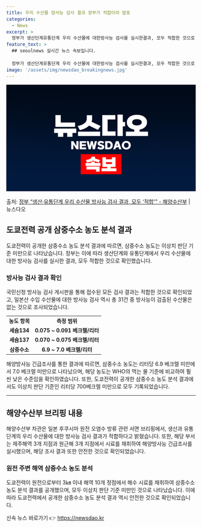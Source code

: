 ```yaml
---
title: 우리 수산물 방사능 검사 결과 정부가 적합이라 발표
categories:
  - News
excerpt: >
  정부가 생산단계유통단계 우리 수산물에 대한방사능 검사를 실시한결과, 모두 적합한 것으로 확인됐다. 박성훈 해…
feature_text: >
  ## seoulnews 실시간 뉴스 속보입니다.

  정부가 생산단계유통단계 우리 수산물에 대한방사능 검사를 실시한결과, 모두 적합한 것으로 확인됐다. 박성훈 해…
image: '/assets/img/newsdao_breakingnews.jpg'
---
```


![뉴스다오 속보](/assets/img/newsdao_breakingnews.jpg)

<p>출처: <a href="https://newsdao.kr/2777" rel="dofollow">정부 “생산·유통단계 우리 수산물 방사능 검사 결과, 모두 ‘적합’” - 해양수산부</a> | 뉴스다오</p>

<h2 data-ke-size="size26">도쿄전력 공개 삼중수소 농도 분석 결과</h2>
<p data-ke-size="size16">도쿄전력이 공개한 삼중수소 농도 분석 결과에 따르면, 삼중수소 농도는 이상치 판단 기준 미만으로 나타났습니다. 정부는 이에 따라 생산단계와 유통단계에서 우리 수산물에 대한 방사능 검사를 실시한 결과, 모두 적합한 것으로 확인했습니다.</p>

<h3>방사능 검사 결과 확인</h3>
<p data-ke-size="size16">국민신청 방사능 검사 게시판을 통해 접수된 모든 검사 결과는 적합한 것으로 확인되었고, 일본산 수입 수산물에 대한 방사능 검사 역시 총 31건 중 방사능이 검출된 수산물은 없는 것으로 조사되었습니다.</p>

<table>
  <tr>
    <td style="text-align: center; height: 17px;"><b>농도 항목</b></td>
    <td style="text-align: center; height: 17px;"><b>측정 범위</b></td>
  </tr>
  <tr>
    <td style="text-align: center; height: 17px;"><b>세슘134</b></td>
    <td style="text-align: center; height: 17px;"><b>0.075 ~ 0.091 베크렐/리터</b></td>
  </tr>
  <tr>
    <td style="text-align: center; height: 17px;"><b>세슘137</b></td>
    <td style="text-align: center; height: 17px;"><b>0.070 ~ 0.075 베크렐/리터</b></td>
  </tr>
  <tr>
    <td style="text-align: center; height: 17px;"><b>삼중수소</b></td>
    <td style="text-align: center; height: 17px;"><b>6.9 ~ 7.0 베크렐/리터</b></td>
  </tr>
</table>

<p data-ke-size="size16">해양방사능 긴급조사를 통한 결과에 따르면, 삼중수소 농도는 리터당 6.9 베크렐 미만에서 7.0 베크렐 미만으로 나타났으며, 해당 농도는 WHO의 먹는 물 기준에 비교하여 훨씬 낮은 수준임을 확인하였습니다. 또한, 도쿄전력이 공개한 삼중수소 농도 분석 결과에서도 이상치 판단 기준인 리터당 700베크렐 미만으로 모두 기록되었습니다.</p>

<hr>

<h2 data-ke-size="size26">해양수산부 브리핑 내용</h2>
<p data-ke-size="size16">해양수산부 차관은 일본 후쿠시마 원전 오염수 방류 관련 서면 브리핑에서, 생산과 유통단계의 우리 수산물에 대한 방사능 검사 결과가 적합하다고 밝혔습니다. 또한, 해당 부서는 제주해역 3개 지점과 원근해 3개 지점에서 시료를 채취하여 해양방사능 긴급조사를 실시했으며, 해당 조사 결과 또한 안전한 것으로 확인되었습니다.</p>

<h3>원전 주변 해역 삼중수소 농도 분석</h3>
<p data-ke-size="size16">도쿄전력이 원전으로부터 3㎞ 이내 해역 10개 정점에서 해수 시료를 채취하여 삼중수소 농도 분석 결과를 공개했으며, 모두 이상치 판단 기준 미만인 것으로 나타났습니다. 이에 따라 도쿄전력에서 공개한 삼중수소 농도 분석 결과 역시 안전한 것으로 확인되었습니다.</p> 

신속 뉴스 바로가기 👉 <a href="https://newsdao.kr" rel="dofollow">https://newsdao.kr</a>


